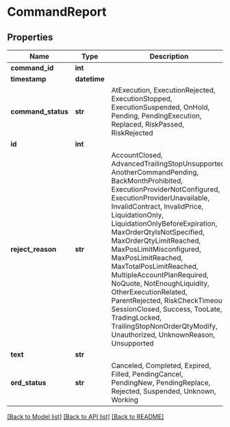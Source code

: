 # CommandReport

## Properties
Name | Type | Description | Notes
------------ | ------------- | ------------- | -------------
**command_id** | **int** |  | 
**timestamp** | **datetime** |  | 
**command_status** | **str** | AtExecution, ExecutionRejected, ExecutionStopped, ExecutionSuspended, OnHold, Pending, PendingExecution, Replaced, RiskPassed, RiskRejected | 
**id** | **int** |  | [optional] 
**reject_reason** | **str** | AccountClosed, AdvancedTrailingStopUnsupported, AnotherCommandPending, BackMonthProhibited, ExecutionProviderNotConfigured, ExecutionProviderUnavailable, InvalidContract, InvalidPrice, LiquidationOnly, LiquidationOnlyBeforeExpiration, MaxOrderQtyIsNotSpecified, MaxOrderQtyLimitReached, MaxPosLimitMisconfigured, MaxPosLimitReached, MaxTotalPosLimitReached, MultipleAccountPlanRequired, NoQuote, NotEnoughLiquidity, OtherExecutionRelated, ParentRejected, RiskCheckTimeout, SessionClosed, Success, TooLate, TradingLocked, TrailingStopNonOrderQtyModify, Unauthorized, UnknownReason, Unsupported | [optional] 
**text** | **str** |  | [optional] 
**ord_status** | **str** | Canceled, Completed, Expired, Filled, PendingCancel, PendingNew, PendingReplace, Rejected, Suspended, Unknown, Working | [optional] 

[[Back to Model list]](../README.md#documentation-for-models) [[Back to API list]](../README.md#documentation-for-api-endpoints) [[Back to README]](../README.md)


